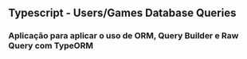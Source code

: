 ## Typescript - Users/Games Database Queries
### Aplicação para aplicar o uso de ORM, Query Builder e Raw Query com TypeORM 
